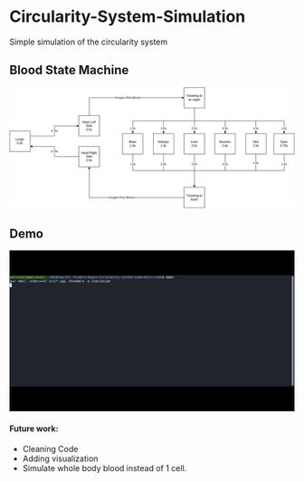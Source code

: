 # Circularity-System-Simulation
Simple simulation of the circularity system

## Blood State Machine
![State Machine](Appends/Img/Blood%20State%20Machine.png)

## Demo
![Simulation Demo](Appends/Img/Demo.gif)

#### Future work:
- Cleaning Code
- Adding visualization
- Simulate whole body blood instead of 1 cell.
